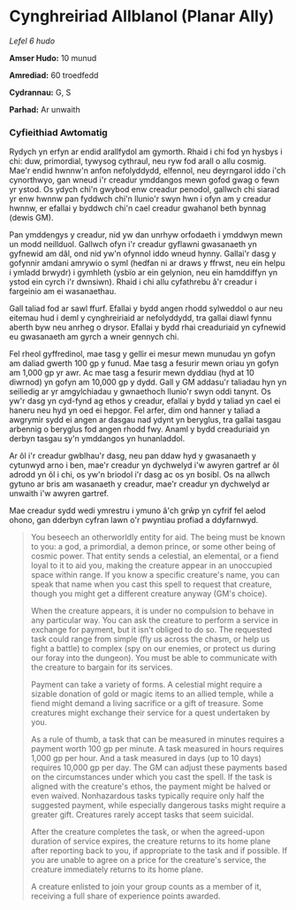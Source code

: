 # Cynghreiriad Allblanol (Planar Ally)

*Lefel 6 hudo*

**Amser Hudo:** 10 munud

**Amrediad:** 60 troedfedd

**Cydrannau:** G, S

**Parhad:** Ar unwaith

### Cyfieithiad Awtomatig

Rydych yn erfyn ar endid arallfydol am gymorth. Rhaid i chi fod yn hysbys i chi: duw, primordial, tywysog cythraul, neu ryw fod arall o allu cosmig. Mae'r endid hwnnw'n anfon nefolyddydd, elfennol, neu deyrngarol iddo i'ch cynorthwyo, gan wneud i'r creadur ymddangos mewn gofod gwag o fewn yr ystod. Os ydych chi'n gwybod enw creadur penodol, gallwch chi siarad yr enw hwnnw pan fyddwch chi'n llunio'r swyn hwn i ofyn am y creadur hwnnw, er efallai y byddwch chi'n cael creadur gwahanol beth bynnag (dewis GM).

Pan ymddengys y creadur, nid yw dan unrhyw orfodaeth i ymddwyn mewn un modd neillduol. Gallwch ofyn i'r creadur gyflawni gwasanaeth yn gyfnewid am dâl, ond nid yw'n ofynnol iddo wneud hynny. Gallai'r dasg y gofynnir amdani amrywio o syml (hedfan ni ar draws y ffrwst, neu ein helpu i ymladd brwydr) i gymhleth (ysbïo ar ein gelynion, neu ein hamddiffyn yn ystod ein cyrch i'r dwnsiwn). Rhaid i chi allu cyfathrebu â'r creadur i fargeinio am ei wasanaethau.

Gall taliad fod ar sawl ffurf. Efallai y bydd angen rhodd sylweddol o aur neu eitemau hud i deml y cynghreiriaid ar nefolyddydd, tra gallai diawl fynnu aberth byw neu anrheg o drysor. Efallai y bydd rhai creaduriaid yn cyfnewid eu gwasanaeth am gyrch a wneir gennych chi.

Fel rheol gyffredinol, mae tasg y gellir ei mesur mewn munudau yn gofyn am daliad gwerth 100 gp y funud. Mae tasg a fesurir mewn oriau yn gofyn am 1,000 gp yr awr. Ac mae tasg a fesurir mewn dyddiau (hyd at 10 diwrnod) yn gofyn am 10,000 gp y dydd. Gall y GM addasu'r taliadau hyn yn seiliedig ar yr amgylchiadau y gwnaethoch llunio'r swyn oddi tanynt. Os yw'r dasg yn cyd-fynd ag ethos y creadur, efallai y bydd y taliad yn cael ei haneru neu hyd yn oed ei hepgor. Fel arfer, dim ond hanner y taliad a awgrymir sydd ei angen ar dasgau nad ydynt yn beryglus, tra gallai tasgau arbennig o beryglus fod angen rhodd fwy. Anaml y bydd creaduriaid yn derbyn tasgau sy'n ymddangos yn hunanladdol.

Ar ôl i'r creadur gwblhau'r dasg, neu pan ddaw hyd y gwasanaeth y cytunwyd arno i ben, mae'r creadur yn dychwelyd i'w awyren gartref ar ôl adrodd yn ôl i chi, os yw'n briodol i'r dasg ac os yn bosibl. Os na allwch gytuno ar bris am wasanaeth y creadur, mae'r creadur yn dychwelyd ar unwaith i'w awyren gartref.

Mae creadur sydd wedi ymrestru i ymuno â'ch grŵp yn cyfrif fel aelod ohono, gan dderbyn cyfran lawn o'r pwyntiau profiad a ddyfarnwyd.

>  You beseech an otherworldly entity for aid. The being must be known to you: a god, a primordial, a demon prince, or some other being of cosmic power. That entity sends a celestial, an elemental, or a fiend loyal to it to aid you, making the creature appear in an unoccupied space within range. If you know a specific creature's name, you can speak that name when you cast this spell to request that creature, though you might get a different creature anyway (GM's choice).
>  
>  When the creature appears, it is under no compulsion to behave in any particular way. You can ask the creature to perform a service in exchange for payment, but it isn't obliged to do so. The requested task could range from simple (fly us across the chasm, or help us fight a battle) to complex (spy on our enemies, or protect us during our foray into the dungeon). You must be able to communicate with the creature to bargain for its services.
>  
>  Payment can take a variety of forms. A celestial might require a sizable donation of gold or magic items to an allied temple, while a fiend might demand a living sacrifice or a gift of treasure. Some creatures might exchange their service for a quest undertaken by you.
>  
>  As a rule of thumb, a task that can be measured in minutes requires a payment worth 100 gp per minute. A task measured in hours requires 1,000 gp per hour. And a task measured in days (up to 10 days) requires 10,000 gp per day. The GM can adjust these payments based on the circumstances under which you cast the spell. If the task is aligned with the creature's ethos, the payment might be halved or even waived. Nonhazardous tasks typically require only half the suggested payment, while especially dangerous tasks might require a greater gift. Creatures rarely accept tasks that seem suicidal.
>  
>  After the creature completes the task, or when the agreed-upon duration of service expires, the creature returns to its home plane after reporting back to you, if appropriate to the task and if possible. If you are unable to agree on a price for the creature's service, the creature immediately returns to its home plane.
>  
>  A creature enlisted to join your group counts as a member of it, receiving a full share of experience points awarded.